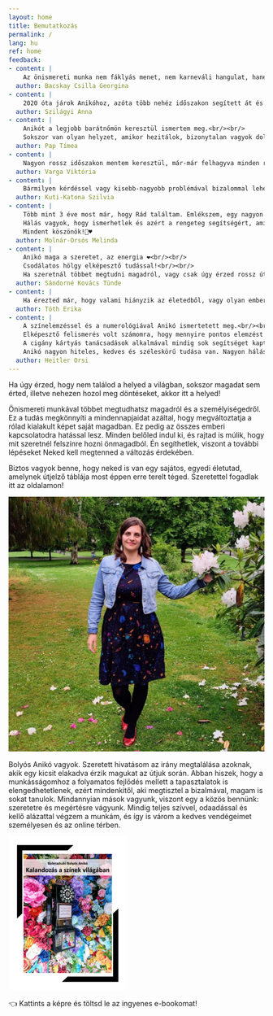 ```yaml
---
layout: home
title: Bemutatkozás
permalink: /
lang: hu
ref: home
feedback:
- content: |
    Az önismereti munka nem fáklyás menet, nem karneváli hangulat, hanem komoly szembenézés magunkkal. És ebben Anikó csupaszív lénye és a tudása óriási segítség. Segítség a beszélgetés és az elemzésemről átküldött írásos anyag is. Minden szóban érzem Anikó színek és a módszere iránti szenvedélyét. Magával ragadó volt az a kb. 2 óra, és ugyanazt az energiát érzem az azóta többször átolvasott írásos anyagból is. Úgy érzem, lesz még ilyen beszélgetésünk később, mert ez a színezés az akkori, jelenlegi lelkiállapotom, intuícióm alapján készült. Kíváncsi vagyok, hogy egy másik időpontban, élethelyzetben mit mutatnak majd rólam a színeim. Remélem, felkeltettem az érdeklődését sokaknak, akik az élménybeszámolómat olvasták. 🤩 Ha az önismereti úton szeretnéd a színeket is segítségül hívni, teljes szívemből ajánlom, hogy keressétek Anikót a Lélekszínező oldalon keresztül!🌈
  author: Bacskay Csilla Georgina
- content: |
    2020 óta járok Anikóhoz, azóta több nehéz időszakon segített át és adott "útbaigazítást". Borzasztó szkeptikus voltam amikor az első alkalommal ültem le Anikó előtt kártyázni, viszont nagyon hamar rájöttem, hogy itt bizony nincs miben kételkedjek. Anikó személyisége elképesztően kedves, nyitott és befogadó, nagyon hamar megtaláltuk a közös hangot. Tudom, hogy bizalommal fordulhatok hozzá bármikor és soha nem éreztem magam kényelmetlenül, Anikó erről mindig gondoskodik. Voltam már sokszor kártyán, a színterápia világába is belementünk, amit évek után újra elővettünk összehasonlítani. Nagyon érdekes volt látni ott is a fejlődésem. Kipróbáltam valami számomra nagyon újat is, az SVT-t, ami nagyon sok dologra tárt fényt magammal kapcsolatban. Anikóhoz menni számomra mindig egy megújulás, feltöltődés lelkileg. Nekem a kártya a kedvencem, mindig segít amikor egy kicsit elakadva érzem magam az utamon. Tiszta szívből csak ajánlani tudom Anikót, nekem hihetetlenül sokat segített.
  author: Szilágyi Anna
- content: |
    Anikót a legjobb barátnőmön keresztül ismertem meg.<br/><br/>
    Sokszor van olyan helyzet, amikor hezitálok, bizonytalan vagyok dolgokban, és Anikó mindig megmutatja merre haladjak, mikor mire figyeljek. Mindig nagyon nagy bizalommal fordulok hozzá, hisz ő mindenkinek a legjobbat akarja, csupa szív és lélek. Nagyon örülök, hogy ismerhetem! 🤗
  author: Pap Tímea
- content: |
    Nagyon rossz időszakon mentem keresztül, már-már felhagyva minden reménnyel, amikor egy nagyon kedves ismerősöm javaslatára felkerestem Anikót! Először kártyavetèst kértem, és Anikó már az első percben lenyűgözött tudásával, amikor a számokból és kártyából leírta a személyiségemet és életszínvonalamat! Hihetetlen, ahogy kiolvassa mindezt és mindezt örömmel, kedvességgel és türelemmel teszi. Nagy segítség volt számomra, hogy elmondta mit hogyan lát, és mit kellene tennem a boldogság irányába! Aztán megbeszéltük, hogy elvégez rajtam egy "tisztítást", ami sikeres volt. Követve az irányt, amiben segítségemre volt Anikó, hatalmas és hihetetlen fordulatot vett az életem a boldogság irányába! Nagyon hálás vagyok Anikónak mindezért és örömmel osztottam meg a pozitív tapasztalataimat.
  author: Varga Viktória
- content: |
    Bármilyen kérdéssel vagy kisebb-nagyobb problémával bizalommal lehet Anikóhoz fordulni. Ha szeretnék valamit tisztán látni vagy elbizonytalanodom valamiben, akkor segít rávezetni a helyes útra. Tanácsai nekem mindig sokat segítettek. Célja mások segítése, ami látszik is, hiszen szívvel-lélekkel csinálja. Kívánom, hogy maradj ilyen és sok örömöt találj ebben a hivatásban! Nagyon drukkolok a további sikereidhez. ❤️
  author: Kuti-Katona Szilvia
- content: |
    Több mint 3 éve most már, hogy Rád találtam. Emlékszem, egy nagyon nehéz, bonyolult időszakomban fordultam hozzád segítségért. Már az első percekben éreztem, hogy jó helyen vagyok, mintha már ismertelek volna (ami ugye nem kizárt 🤷). Nem tartanék ott, ahol most tartok Nélküled! Bármi van, de tényleg bármi, tudom, hogy fordulhatok hozzád. Te erre születtél! ♥️<br/><br/>
    Hálás vagyok, hogy ismerhetlek és azért a rengeteg segítségért, amit kapok Tőled. 🙂 Számomra minden egyes alkalom egy terápia is.<br/><br/>
    Mindent köszönök!🙏♥️
  author: Molnár-Orsós Melinda
- content: |
    Anikó maga a szeretet, az energia ❤️<br/><br/>
    Csodálatos hölgy elképesztő tudással!<br/><br/>
    Ha szeretnál többet megtudni magadról, vagy csak úgy érzed rossz úton haladsz, mindenkèpp meg kell keresned őt, mert ő az, aki tud segíteni! ❤️❤️❤️
  author: Sándorné Kovács Tünde
- content: |
    Ha érezted már, hogy valami hiányzik az életedből, vagy olyan emberek vannak körülötted akikkel nem találod az összhangot, mi is a feladatod, az életutad? Ha benned is legalább egyszer fölmerült már ez a kérdés, akkor a lehető legjobb helyen jársz. Anikó tudása és személyisége garantáltan útmutatót ad akár a kártyára, akár a számmisztikára, vagy a színelemzésre vagy fogékonyabb. Szívből és szeretettel ajánlom 🧡
  author: Tóth Erika
- content: |
    A színelemzéssel és a numerológiával Anikó ismertetett meg.<br/><br/>
    Elképesztő felismerés volt számomra, hogy mennyire pontos elemzést kaptam általa a személyiségemről, hogy miben szorulok fejlődésre, mi hiányzik az életemből.<br/><br/>
    A cigány kártyás tanácsadások alkalmával mindig sok segítséget kaptam, amikor egy nehezebb élethelyzetben szerettem volna tisztábban látni az adott problémát.<br/><br/>
    Anikó nagyon hiteles, kedves és széleskörű tudása van. Nagyon hálás vagyok neki és szívből ajánlom mindenkinek, aki úgy érzi, hogy spirituális támogatásra vágyik.
  author: Heitler Orsi
---
```


Ha úgy érzed, hogy nem találod a helyed a világban, sokszor magadat sem érted, illetve nehezen hozol meg döntéseket, akkor itt a helyed!

Önismereti munkával többet megtudhatsz magadról és a személyiségedről. Ez a tudás megkönnyíti a mindennapjaidat azáltal, hogy megváltoztatja a rólad kialakult képet saját magadban. Ez pedig az összes emberi kapcsolatodra hatással lesz. Minden belőled indul ki, és rajtad is múlik, hogy mit szeretnél felszínre hozni önmagadból. Én segíthetlek, viszont a további lépéseket Neked kell megtenned a változás érdekében.

Biztos vagyok benne, hogy neked is van egy sajátos, egyedi életutad, amelynek útjelző táblája most éppen erre terelt téged. Szeretettel fogadlak itt az oldalamon!

![](/assets/img/aniko.jpg)

Bolyós Anikó vagyok. Szeretett hivatásom az irány megtalálása azoknak, akik egy kicsit elakadva érzik magukat az útjuk során. Abban hiszek, hogy a munkásságomhoz a folyamatos fejlődés mellett a tapasztalatok is elengedhetetlenek, ezért mindenkitől, aki megtisztel a bizalmával, magam is sokat tanulok. Mindannyian mások vagyunk, viszont egy a közös bennünk: szeretetre és megértésre vágyunk. Mindig teljes szívvel, odaadással és kellő alázattal végzem a munkám, és így is várom a kedves vendégeimet személyesen és az online térben.

<div class="row row-cols-2 justify-content-center ebook">
  <div class="col-4 d-flex align-content-center flex-wrap">
    <a href="/assets/files/szines_ebook_hun.pdf" target="_blank"><img id="ebook-thumb" src="/assets/img/ebook_hun_thumb.png" /></a>
  </div>
  <div class="col-8 d-flex align-content-center flex-wrap">
    <p class="ebook-text">👈 Kattints a képre és töltsd le az ingyenes e-bookomat!</p>
  </div>
</div>
